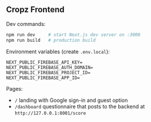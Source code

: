 ## Cropz Frontend

Dev commands:

```bash
npm run dev     # start Next.js dev server on :3000
npm run build   # production build
```

Environment variables (create `.env.local`):

```env
NEXT_PUBLIC_FIREBASE_API_KEY=
NEXT_PUBLIC_FIREBASE_AUTH_DOMAIN=
NEXT_PUBLIC_FIREBASE_PROJECT_ID=
NEXT_PUBLIC_FIREBASE_APP_ID=
```

Pages:
- `/` landing with Google sign-in and guest option
- `/dashboard` questionnaire that posts to the backend at `http://127.0.0.1:8001/score`
